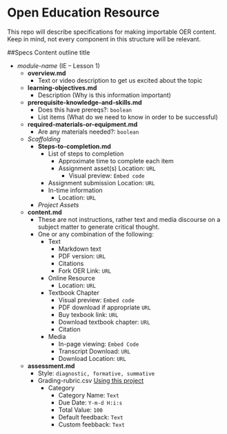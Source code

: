 # Open Education Resource
This repo will describe specifications for making importable OER content. Keep in mind, not every component in this structure will be relevant.

##Specs
Content outline title
  - _module-name_ (IE – Lesson 1)
    - **overview.md**
      - Text or video description to get us excited about the topic
    - **learning-objectives.md**
      - Description (Why is this information important)
    - **prerequisite-knowledge-and-skills.md**
      - Does this have prereqs?: `boolean`
      - List items (What do we need to know in order to be successful)
    - **required-materials-or-equipment.md**
      - Are any materials needed?: `boolean`
    - _Scaffolding_  
      - **Steps-to-completion.md**
        - List of steps to completion
          - Approximate time to complete each item
          - Assignment asset(s) Location: `URL`
            - Visual preview: `Embed code`
        - Assignment submission Location: `URL`
        - In-time information
          - Location: `URL`
      - _Project Assets_
    - **content.md**
      - These are not instructions, rather text and media discourse on a subject matter to generate critical thought.
      - One or any combination of the following:
        - Text
          - Markdown text
          - PDF version: `URL`
          - Citations
          - Fork OER Link: `URL` 
        - Online Resource
          - Location: `URL`
        - Textbook Chapter
          - Visual preview: `Embed code`
          - PDF download if appropriate `URL`
          - Buy texbook link: `URL`
          - Download textbook chapter: `URL`
          - Citation
        - Media
          - In-page viewing: `Embed Code`
          - Transcript Download: `URL`
          - Download Location: `URL`
    - **assessment.md**
      - Style: `diagnostic, formative, summative`
      - Grading-rubric.csv [Using this project](https://github.com/mplewis/csvtomd)
        - Category
          - Category Name: `Text`
          - Due Date: `Y-m-d H:i:s`
          - Total Value: `100`
          - Default feedback: `Text`
          - Custom feebback: `Text`
